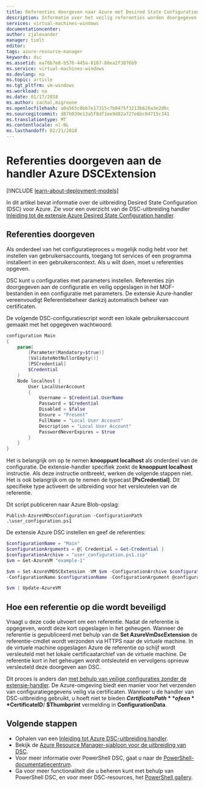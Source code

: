 ```yaml
---
title: Referenties doorgeven naar Azure met Desired State Configuration | Microsoft Docs
description: Informatie over het veilig referenties worden doorgegeven aan virtuele machines in Azure met behulp van PowerShell Desired State Configuration (DSC).
services: virtual-machines-windows
documentationcenter: 
author: zjalexander
manager: timlt
editor: 
tags: azure-resource-manager
keywords: dsc
ms.assetid: ea76b7e8-b576-445a-8107-88ea2f3876b9
ms.service: virtual-machines-windows
ms.devlang: na
ms.topic: article
ms.tgt_pltfrm: vm-windows
ms.workload: na
ms.date: 01/17/2018
ms.author: zachal,migreene
ms.openlocfilehash: a0a565c0bb7e17315c7b0475f3213b620a3e2d6c
ms.sourcegitcommit: d87b039e13a5f8df1ee9d82a727e6bc04715c341
ms.translationtype: MT
ms.contentlocale: nl-NL
ms.lasthandoff: 02/21/2018
---
```

# <a name="pass-credentials-to-the-azure-dscextension-handler"></a>Referenties doorgeven aan de handler Azure DSCExtension
[!INCLUDE [learn-about-deployment-models](../../../includes/learn-about-deployment-models-both-include.md)]

In dit artikel bevat informatie over de uitbreiding Desired State Configuration (DSC) voor Azure. Zie voor een overzicht van de DSC-uitbreiding handler [Inleiding tot de extensie Azure Desired State Configuration handler](extensions-dsc-overview.md?toc=%2fazure%2fvirtual-machines%2fwindows%2ftoc.json).

## <a name="pass-in-credentials"></a>Referenties doorgeven

Als onderdeel van het configuratieproces u mogelijk nodig hebt voor het instellen van gebruikersaccounts, toegang tot services of een programma installeert in een gebruikerscontext. Als u wilt doen, moet u referenties opgeven.

DSC kunt u configuraties met parameters instellen. Referenties zijn doorgegeven aan de configuratie en veilig opgeslagen in het MOF-bestanden in een configuratie met parameters. De extensie Azure-handler vereenvoudigt Referentiebeheer dankzij automatisch beheer van certificaten.

De volgende DSC-configuratiescript wordt een lokale gebruikersaccount gemaakt met het opgegeven wachtwoord:

```powershell
configuration Main
{
    param(
        [Parameter(Mandatory=$true)]
        [ValidateNotNullorEmpty()]
        [PSCredential]
        $Credential
    )
    Node localhost {
        User LocalUserAccount
        {
            Username = $Credential.UserName
            Password = $Credential
            Disabled = $false
            Ensure = "Present"
            FullName = "Local User Account"
            Description = "Local User Account"
            PasswordNeverExpires = $true
        }
    }
}
```

Het is belangrijk om op te nemen **knooppunt localhost** als onderdeel van de configuratie. De extensie-handler specifiek zoekt de **knooppunt localhost** instructie. Als deze instructie ontbreekt, werken de volgende stappen niet. Het is ook belangrijk om op te nemen de typecast **[PsCredential]**. Dit specifieke type activeert de uitbreiding voor het versleutelen van de referentie.

Dit script publiceren naar Azure Blob-opslag:

`Publish-AzureVMDscConfiguration -ConfigurationPath .\user_configuration.ps1`

De extensie Azure DSC instellen en geef de referenties:

```powershell
$configurationName = "Main"
$configurationArguments = @{ Credential = Get-Credential }
$configurationArchive = "user_configuration.ps1.zip"
$vm = Get-AzureVM "example-1"

$vm = Set-AzureVMDSCExtension -VM $vm -ConfigurationArchive $configurationArchive 
-ConfigurationName $configurationName -ConfigurationArgument @configurationArguments

$vm | Update-AzureVM
```

## <a name="how-a-credential-is-secured"></a>Hoe een referentie op die wordt beveiligd

Vraagt u deze code uitvoert om een referentie. Nadat de referentie is opgegeven, wordt deze kort opgeslagen in het geheugen. Wanneer de referentie is gepubliceerd met behulp van de **Set AzureVmDscExtension** de referentie-cmdlet wordt verzonden via HTTPS naar de virtuele machine. In de virtuele machine opgeslagen Azure de referentie op schijf wordt versleuteld met het lokale certificaatarchief van de virtuele machine. De referentie kort in het geheugen wordt ontsleuteld en vervolgens opnieuw versleuteld deze doorgeven aan DSC.

Dit proces is anders dan [met behulp van veilige configuraties zonder de extensie-handler](https://msdn.microsoft.com/powershell/dsc/securemof). De Azure-omgeving biedt een manier voor het verzenden van configuratiegegevens veilig via certificaten. Wanneer u de handler van DSC-uitbreiding gebruikt, u hoeft niet te bieden **$CertificatePath** of een **$CertificateID**/ **$Thumbprint** vermelding in **ConfigurationData**.

## <a name="next-steps"></a>Volgende stappen

* Ophalen van een [Inleiding tot Azure DSC-uitbreiding handler](extensions-dsc-overview.md?toc=%2fazure%2fvirtual-machines%2fwindows%2ftoc.json).
* Bekijk de [Azure Resource Manager-sjabloon voor de uitbreiding van DSC](extensions-dsc-template.md?toc=%2fazure%2fvirtual-machines%2fwindows%2ftoc.json).
* Voor meer informatie over PowerShell DSC, gaat u naar de [PowerShell-documentatiecentrum](https://msdn.microsoft.com/powershell/dsc/overview).
* Ga voor meer functionaliteit die u beheren kunt met behulp van PowerShell DSC, en voor meer DSC-resources, het [PowerShell gallery](https://www.powershellgallery.com/packages?q=DscResource&x=0&y=0).
